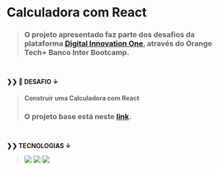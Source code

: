# Calculadora com React

> ### O projeto apresentado faz parte dos desafios da plataforma [Digital Innovation One](https://web.digitalinnovation.one/home), através do Orange Tech+ Banco Inter Bootcamp.
>

<br>
  <p>
    <strong>❯❯ 🚀 DESAFIO ↓</strong><br>
  </p>

> #### Construir uma Calculadora com React
> ### O projeto base está neste [link](https://github.com/digitalinnovationone/trilha-react-desafio01-calculadora).

 <br>
  <p>
    <strong>❯❯ TECNOLOGIAS ↓</strong><br>
  </p>

>   <img src="https://img.shields.io/badge/React-000000?logo=react"/>
>   <img src="https://img.shields.io/badge/JavaScript-000000?logo=javascript"/>
>   <img src="https://img.shields.io/badge/StyledComponents-000000?logo=styledcomponents"/>

#